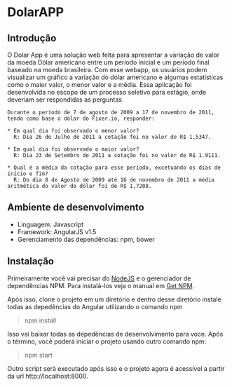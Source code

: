 # DolarAPP

## Introdução
O Dolar App é uma solução web feita para apresentar a variação de valor da moeda Dólar americano entre um período inicial e um período final baseado na moeda brasileira. Com esse webapp, os usuários podem visualizar um gráfico a variação do dólar americano e algumas estatísticas como o maior valor, o menor valor e a média.
Essa aplicação foi desenvolvida no escopo de um processo seletivo para estágio, onde deveriam ser respondidas as perguntas

```
Durante o período de 7 de agosto de 2009 a 17 de novembro de 2011, tendo como base o dólar do Fixer.io, responder:

* Em qual dia foi observado o menor valor?
  R: Dia 26 de Julho de 2011 a cotação foi no valor de R$ 1,5347.

* Em qual dia foi observado o maior valor?
  R: Dia 23 de Setembro de 2011 a cotação foi no valor de R$ 1.9111.

* Qual é a média da cotação para esse período, excetuando os dias de início e fim?
  R: Do dia 8 de Agosto de 2009 até 16 de novembro de 2011 a média aritmética do valor do dólar foi de R$ 1,7208.

```

## Ambiente de desenvolvimento

* Linguagem: Javascript
* Framework: AngularJS v1.5
* Gerenciamento das dependências: npm, bower

## Instalação

Primeiramente você vai precisar do [NodeJS](https://nodejs.org/en/) e o gerenciador de dependências NPM. Para instalá-los veja o manual em [Get NPM](https://www.npmjs.com/get-npm).


Após isso, clone o projeto em um diretório e dentro desse diretório instale todas as depedências do Angular utilizando o comando npm

> npm install

Isso vai baixar todas as depedências de desenvolvimento para voce. Após o término, você poderá iniciar o projeto usando outro comando npm:

> npm start

Outro script será executado após isso e o projeto agora é acessível a partir da url http://localhost:8000.
